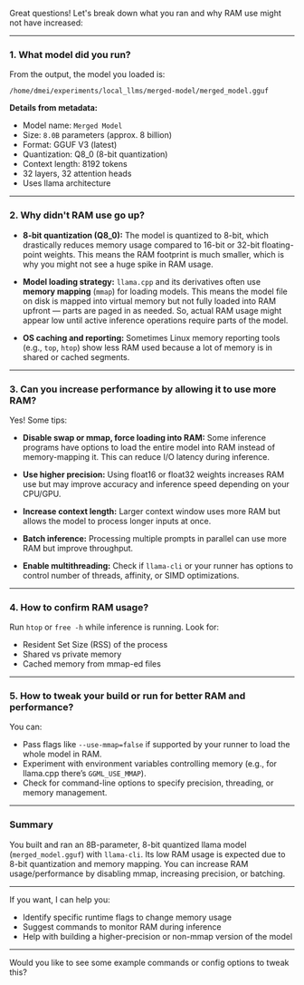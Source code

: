 Great questions! Let's break down what you ran and why RAM use might not have increased:

---

### 1. **What model did you run?**

From the output, the model you loaded is:

```
/home/dmei/experiments/local_llms/merged-model/merged_model.gguf
```

**Details from metadata:**

* Model name: `Merged Model`
* Size: `8.0B` parameters (approx. 8 billion)
* Format: GGUF V3 (latest)
* Quantization: Q8\_0 (8-bit quantization)
* Context length: 8192 tokens
* 32 layers, 32 attention heads
* Uses llama architecture

---

### 2. **Why didn't RAM use go up?**

* **8-bit quantization (Q8\_0):**
  The model is quantized to 8-bit, which drastically reduces memory usage compared to 16-bit or 32-bit floating-point weights. This means the RAM footprint is much smaller, which is why you might not see a huge spike in RAM usage.

* **Model loading strategy:**
  `llama.cpp` and its derivatives often use **memory mapping** (`mmap`) for loading models. This means the model file on disk is mapped into virtual memory but not fully loaded into RAM upfront — parts are paged in as needed. So, actual RAM usage might appear low until active inference operations require parts of the model.

* **OS caching and reporting:**
  Sometimes Linux memory reporting tools (e.g., `top`, `htop`) show less RAM used because a lot of memory is in shared or cached segments.

---

### 3. **Can you increase performance by allowing it to use more RAM?**

Yes! Some tips:

* **Disable swap or mmap, force loading into RAM:**
  Some inference programs have options to load the entire model into RAM instead of memory-mapping it. This can reduce I/O latency during inference.

* **Use higher precision:**
  Using float16 or float32 weights increases RAM use but may improve accuracy and inference speed depending on your CPU/GPU.

* **Increase context length:**
  Larger context window uses more RAM but allows the model to process longer inputs at once.

* **Batch inference:**
  Processing multiple prompts in parallel can use more RAM but improve throughput.

* **Enable multithreading:**
  Check if `llama-cli` or your runner has options to control number of threads, affinity, or SIMD optimizations.

---

### 4. **How to confirm RAM usage?**

Run `htop` or `free -h` while inference is running. Look for:

* Resident Set Size (RSS) of the process
* Shared vs private memory
* Cached memory from mmap-ed files

---

### 5. **How to tweak your build or run for better RAM and performance?**

You can:

* Pass flags like `--use-mmap=false` if supported by your runner to load the whole model in RAM.
* Experiment with environment variables controlling memory (e.g., for llama.cpp there’s `GGML_USE_MMAP`).
* Check for command-line options to specify precision, threading, or memory management.

---

### Summary

You built and ran an 8B-parameter, 8-bit quantized llama model (`merged_model.gguf`) with `llama-cli`.
Its low RAM usage is expected due to 8-bit quantization and memory mapping.
You can increase RAM usage/performance by disabling mmap, increasing precision, or batching.

---

If you want, I can help you:

* Identify specific runtime flags to change memory usage
* Suggest commands to monitor RAM during inference
* Help with building a higher-precision or non-mmap version of the model

---

Would you like to see some example commands or config options to tweak this?

